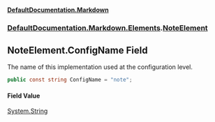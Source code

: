 #### [DefaultDocumentation\.Markdown](../../../../index.md 'index')
### [DefaultDocumentation\.Markdown\.Elements](../../../../index.md#DefaultDocumentation.Markdown.Elements 'DefaultDocumentation\.Markdown\.Elements').[NoteElement](index.md 'DefaultDocumentation\.Markdown\.Elements\.NoteElement')

## NoteElement\.ConfigName Field

The name of this implementation used at the configuration level\.

```csharp
public const string ConfigName = "note";
```

#### Field Value
[System\.String](https://learn.microsoft.com/en-us/dotnet/api/system.string 'System\.String')